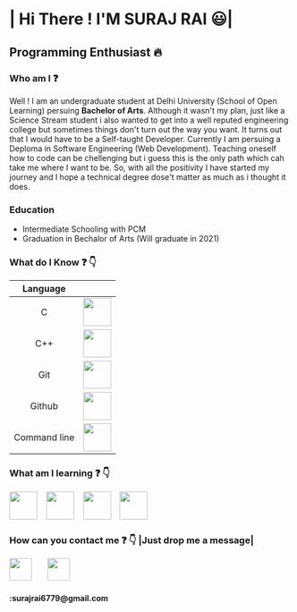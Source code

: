    | Hi There ! I'M SURAJ RAI :smiley:|
   ===============================================================================================================================================================
   ## Programming Enthusiast :fire:
   
### Who am I :question:

Well ! I am an undergraduate student at Delhi University (School of Open Learning) persuing **Bachelor of Arts**. Although it wasn't my plan, just like a Science Stream student i also wanted to get into a well reputed engineering college but sometimes things don't turn out the way you want. It turns out that I would have to be a Self-taught Developer. Currently I am persuing a Deploma in Software Engineering (Web Development). Teaching oneself how to code can be chellenging but i guess this is the only path which cah take me where I want to be. So, with all the positivity I have started my journey and I hope a technical degree dose't matter as much as i thought it does.

### Education
- Intermediate Schooling with PCM
- Graduation in Bechalor of Arts (Will graduate in 2021)

### What do I Know :question: :point_down:



|  Language      |     | 
| :-------------: | :----------: | 
|  C | <img src="https://www.flaticon.com/svg/static/icons/svg/3600/3600912.svg" length=50px; height="50px">   | 
|  C++| <img src="https://www.flaticon.com/svg/static/icons/svg/919/919841.svg" length=50px; height="50px"> | 
|  Git    |   <img src="https://www.flaticon.com/svg/static/icons/svg/2111/2111288.svg" length=50px; height="50px">   |
|  Github |   <img src="https://www.flaticon.com/svg/static/icons/svg/2111/2111425.svg" length=50px; height="50px">   |
|  Command line |   <img src="https://www.flaticon.com/svg/static/icons/svg/2535/2535492.svg" length=50px; height="50px">  |
                

### What am I learning :question: :point_down:

<p ><img src="https://www.flaticon.com/svg/static/icons/svg/732/732212.svg" length=50px; height="50px">&nbsp&nbsp&nbsp  <img src="https://www.flaticon.com/svg/static/icons/svg/919/919826.svg" length=50px; height="50px">&nbsp&nbsp&nbsp  <img src="https://www.flaticon.com/svg/static/icons/svg/919/919828.svg" length=50px; height="50px">&nbsp&nbsp&nbsp <img src="https://www.flaticon.com/svg/static/icons/svg/919/919851.svg" length=50px; height="50px"></p>

### How can you contact me :question: :point_down: |Just drop me a message|

<p><a href="https://www.linkedin.com/in/sr3688/"><img src="https://www.flaticon.com/svg/static/icons/svg/2111/2111499.svg" length=40px; height=40px></a>&nbsp&nbsp&nbsp&nbsp&nbsp&nbsp  <img src="https://www.flaticon.com/svg/static/icons/svg/888/888853.svg" length=40px; height=40px><h4><b>:surajrai6779@gmail.com</b></h4>
</p>


 







